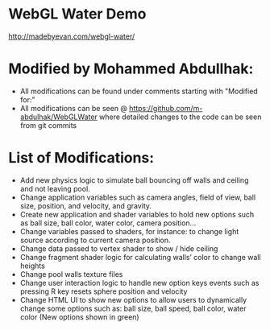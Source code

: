 # WebGL Water Demo

http://madebyevan.com/webgl-water/


# Modified by Mohammed Abdullhak:

- All modifications can be found under comments starting with "Modified for:"
- All modifications can be seen @ https://github.com/m-abdulhak/WebGLWater where detailed changes to the code can be seen from git commits

# List of Modifications:
- Add new physics logic to simulate ball bouncing off walls and ceiling and not leaving pool.
- Change application variables such as camera angles, field of view, ball size, position, and velocity, and gravity.
- Create new application and shader variables to hold new options such as ball size, ball color, water color, camera position...
- Change variables passed to shaders, for instance: to change light source according to current camera position.
- Change data passed to vertex shader to show / hide ceiling
- Change fragment shader logic for calculating walls’ color to change wall heights
- Change pool walls texture files
- Change user interaction logic to handle new option keys events such as pressing R key resets sphere position and velocity
- Change HTML UI to show new options to allow users to dynamically change some options such as: ball size, ball speed, ball color, water color (New options shown in green)


